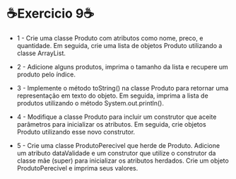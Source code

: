 <h1>☕Exercicio 9☕</h1>
<p>
 
- 1 - Crie uma classe Produto com atributos como nome, preco, e quantidade. Em seguida, crie uma lista de objetos Produto utilizando a classe ArrayList.

- 2 - Adicione alguns produtos, imprima o tamanho da lista e recupere um produto pelo índice.

- 3 - Implemente o método toString() na classe Produto para retornar uma representação em texto do objeto. Em seguida, imprima a lista de produtos utilizando
o método System.out.println().

- 4 - Modifique a classe Produto para incluir um construtor que aceite parâmetros para inicializar os atributos. Em seguida, crie objetos Produto utilizando 
esse novo construtor.

- 5 - Crie uma classe ProdutoPerecivel que herde de Produto. Adicione um atributo dataValidade e um construtor que utilize o construtor da classe mãe (super)
 para inicializar os atributos herdados. Crie um objeto ProdutoPerecivel e imprima seus valores.

</p>
